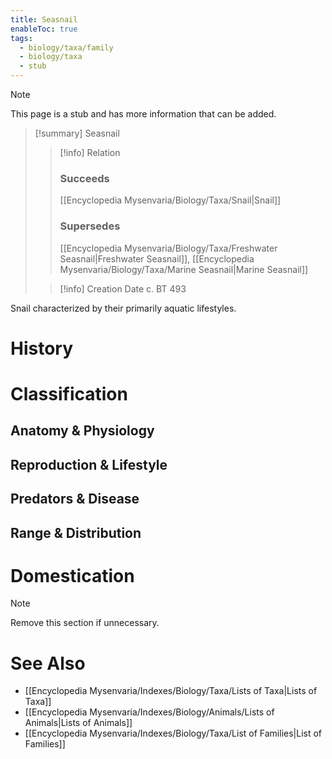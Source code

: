 ```yaml
---
title: Seasnail
enableToc: true
tags:
  - biology/taxa/family
  - biology/taxa
  - stub
---
```


> [!note]
> This page is a stub and has more information that can be added.

> [!summary] Seasnail
> > [!info] Relation
> > ### Succeeds
> > [[Encyclopedia Mysenvaria/Biology/Taxa/Snail|Snail]]
> > ### Supersedes
> > [[Encyclopedia Mysenvaria/Biology/Taxa/Freshwater Seasnail|Freshwater Seasnail]], [[Encyclopedia Mysenvaria/Biology/Taxa/Marine Seasnail|Marine Seasnail]]
>
> > [!info] Creation Date
> > c. BT 493

Snail characterized by their primarily aquatic lifestyles.
# History

# Classification
## Anatomy & Physiology

## Reproduction & Lifestyle

## Predators & Disease

## Range & Distribution

# Domestication

> [!note]
> Remove this section if unnecessary.
# See Also
- [[Encyclopedia Mysenvaria/Indexes/Biology/Taxa/Lists of Taxa|Lists of Taxa]]
- [[Encyclopedia Mysenvaria/Indexes/Biology/Animals/Lists of Animals|Lists of Animals]]
- [[Encyclopedia Mysenvaria/Indexes/Biology/Taxa/List of Families|List of Families]]
